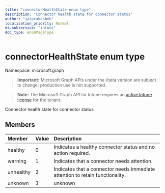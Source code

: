 ```yaml
---
title: "connectorHealthState enum type"
description: "Connector health state for connector status"
author: "jaiprakashmb"
localization_priority: Normal
ms.subservice: "intune"
doc_type: enumPageType
---
```


# connectorHealthState enum type

Namespace: microsoft.graph

> **Important:** Microsoft Graph APIs under the /beta version are subject to change; production use is not supported.

> **Note:** The Microsoft Graph API for Intune requires an [active Intune license](https://go.microsoft.com/fwlink/?linkid=839381) for the tenant.

Connector health state for connector status

## Members
|Member|Value|Description|
|:---|:---|:---|
|healthy|0|Indicates a healthy connector status and no action required.|
|warning|1|Indicates that a connector needs attention.|
|unhealthy|2|Indicates that a connector needs immediate attention to retain functionality.|
|unknown|3|unknown|